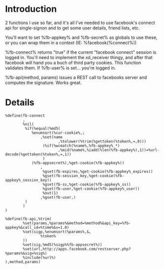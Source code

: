# Introduction #

2 functions I use so far, and it's all I've needed to use facebook's connect api for single-signon and to get some user details, friend lists, etc.

You'll want to set %fb-appkey% and %fb-secret% as globals to use these, or you can wrap them in a context (IE: %facebook(%connect%))

%fb-connect% returns "true" if the current "facebook connect" session is logged in.   You'll need to implement the xd\_receiver thingy, and after that facebook will hand you a buch of third party cookies.  This function validates them.   If %fb-user% is set... you're logged in.

%fb-api(method, params) issues a REST call to facebooks server and computes the signature.  Works great.

# Details #

```
%define(fb-connect
        ,
        %nil(
         %if(%equal(%md5(
            %enumsort(%cur-cookie%,;
                ,%set(name
                        ,%tolower(%trim(%gettoken(%token%,=,0)))
                 )%if(%wcmatch(%name%,%fb-appkey%_*)
                        ,%mid(%name%,%iadd(%len(%fb-appkey%),1))=%url-decode(%gettoken(%token%,=,1))
                 )
            )%fb-appsecret%),%get-cookie(%fb-appkey%))
                ,
                 %gset(fb-expires,%get-cookie(%fb-appkey%_expires))
                 %gset(fb-session_key,%get-cookie(%fb-appkey%_session_key))
                 %gset(fb-ss,%get-cookie(%fb-appkey%_ss))
                 %gset(fb-user,%get-cookie(%fb-appkey%_user))
                 %out(1)
                ,%gset(fb-user,)
         )
        )
)

%define(fb-api,%trim(
        %set(params,%params%&method=%method%&api_key=%fb-appkey%&call_id=%time%&v=1.0)
        %set(sigp,%enumsort(%params%,&,
                %token%
        ))
        %set(sig,%md5(%sigp%%fb-appsecret%))
        %set(url,http://apps.facebook.com/restserver.php?%params%&sig=%sig%)
        %include(%url%)
),method,params)
```